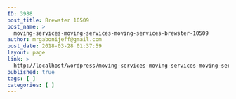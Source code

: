 ```yaml
---
ID: 3988
post_title: Brewster 10509
post_name: >
  moving-services-moving-services-moving-services-brewster-10509
author: mrgabonijeff@gmail.com
post_date: 2018-03-28 01:37:59
layout: page
link: >
  http://localhost/wordpress/moving-services-moving-services-moving-services-brewster-10509/
published: true
tags: [ ]
categories: [ ]
---
```

